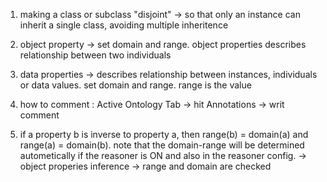 1. making a class or subclass "disjoint" -> so that only an instance can inherit a single class, avoiding multiple inheritence

2. object property -> set domain and range. object properties describes relationship between two individuals

3. data properties -> describes relationship between instances, individuals or data values. set domain and range. range is the value

4. how to comment : Active Ontology Tab -> hit Annotations -> writ comment

5. if a property b is inverse to property a, then range(b) = domain(a) and range(a) = domain(b). note that the domain-range will be determined autometically if the reasoner is ON and also in the reasoner config. -> object properies inference -> range and domain are checked